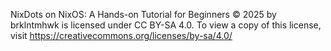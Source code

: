 NixDots on NixOS: A Hands-on Tutorial for Beginners © 2025 by brklntmhwk is licensed under CC BY-SA 4.0. To view a copy of this license, visit https://creativecommons.org/licenses/by-sa/4.0/
